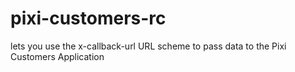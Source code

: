 # pixi-customers-rc
lets you use the x-callback-url URL scheme to pass data to the Pixi Customers Application
